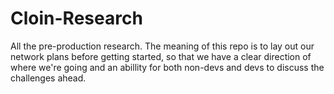 # Cloin-Research
All the pre-production research. The meaning of this repo is to lay out our network plans before getting started, so that we have a clear direction of where we're going and an abillity for both non-devs and devs to discuss the challenges ahead.
